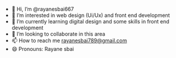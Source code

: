 - 👋 Hi, I’m @rayanesbai667
- 👀 I’m interested in web design (Ui/Ux) and front end development
- 🌱 I’m currently learning digital design and some skills in front end development
- 💞️ I’m looking to collaborate in this area
- 📫 How to reach me rayanesbai789@gmail.com 
- 😄 Pronouns: Rayane sbai

<!---
rayanesbai667/rayanesbai667 is a ✨ special ✨ repository because its `README.md` (this file) appears on your GitHub profile.
You can click the Preview link to take a look at your changes.
--->
